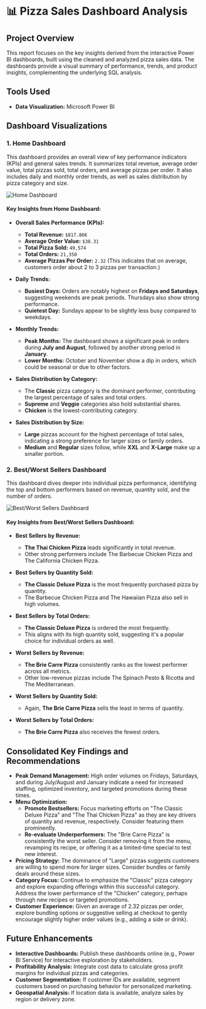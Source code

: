 
# 📊 Pizza Sales Dashboard Analysis

## Project Overview
This report focuses on the key insights derived from the interactive Power BI dashboards, built using the cleaned and analyzed pizza sales data. The dashboards provide a visual summary of performance, trends, and product insights, complementing the underlying SQL analysis.

## Tools Used
- **Data Visualization:** Microsoft Power BI

## Dashboard Visualizations

### 1. Home Dashboard

This dashboard provides an overall view of key performance indicators (KPIs) and general sales trends. It summarizes total revenue, average order value, total pizzas sold, total orders, and average pizzas per order. It also includes daily and monthly order trends, as well as sales distribution by pizza category and size.

![Home Dashboard](pizza_sales_analysis/Home.png)

#### Key Insights from Home Dashboard:

* **Overall Sales Performance (KPIs):**
    * **Total Revenue:** `$817.86K`
    * **Average Order Value:** `$38.31`
    * **Total Pizza Sold:** `49,574`
    * **Total Orders:** `21,350`
    * **Average Pizzas Per Order:** `2.32` (This indicates that on average, customers order about 2 to 3 pizzas per transaction.)

* **Daily Trends:**
    * **Busiest Days:** Orders are notably highest on **Fridays and Saturdays**, suggesting weekends are peak periods. Thursdays also show strong performance.
    * **Quietest Day:** Sundays appear to be slightly less busy compared to weekdays.

* **Monthly Trends:**
    * **Peak Months:** The dashboard shows a significant peak in orders during **July and August**, followed by another strong period in **January**.
    * **Lower Months:** October and November show a dip in orders, which could be seasonal or due to other factors.

* **Sales Distribution by Category:**
    * The **Classic** pizza category is the dominant performer, contributing the largest percentage of sales and total orders.
    * **Supreme** and **Veggie** categories also hold substantial shares.
    * **Chicken** is the lowest-contributing category.

* **Sales Distribution by Size:**
    * **Large** pizzas account for the highest percentage of total sales, indicating a strong preference for larger sizes or family orders.
    * **Medium** and **Regular** sizes follow, while **XXL** and **X-Large** make up a smaller portion.

### 2. Best/Worst Sellers Dashboard

This dashboard dives deeper into individual pizza performance, identifying the top and bottom performers based on revenue, quantity sold, and the number of orders.

![Best/Worst Sellers Dashboard](pizza_sales_analysis/Best_Worst_Seller)

#### Key Insights from Best/Worst Sellers Dashboard:

* **Best Sellers by Revenue:**
    * **The Thai Chicken Pizza** leads significantly in total revenue.
    * Other strong performers include The Barbecue Chicken Pizza and The California Chicken Pizza.

* **Best Sellers by Quantity Sold:**
    * **The Classic Deluxe Pizza** is the most frequently purchased pizza by quantity.
    * The Barbecue Chicken Pizza and The Hawaiian Pizza also sell in high volumes.

* **Best Sellers by Total Orders:**
    * **The Classic Deluxe Pizza** is ordered the most frequently.
    * This aligns with its high quantity sold, suggesting it's a popular choice for individual orders as well.

* **Worst Sellers by Revenue:**
    * **The Brie Carre Pizza** consistently ranks as the lowest performer across all metrics.
    * Other low-revenue pizzas include The Spinach Pesto & Ricotta and The Mediterranean.

* **Worst Sellers by Quantity Sold:**
    * Again, **The Brie Carre Pizza** sells the least in terms of quantity.

* **Worst Sellers by Total Orders:**
    * **The Brie Carre Pizza** also receives the fewest orders.

## Consolidated Key Findings and Recommendations

* **Peak Demand Management:** High order volumes on Fridays, Saturdays, and during July/August and January indicate a need for increased staffing, optimized inventory, and targeted promotions during these times.
* **Menu Optimization:**
    * **Promote Bestsellers:** Focus marketing efforts on "The Classic Deluxe Pizza" and "The Thai Chicken Pizza" as they are key drivers of quantity and revenue, respectively. Consider featuring them prominently.
    * **Re-evaluate Underperformers:** The "Brie Carre Pizza" is consistently the worst seller. Consider removing it from the menu, revamping its recipe, or offering it as a limited-time special to test new interest.
* **Pricing Strategy:** The dominance of "Large" pizzas suggests customers are willing to spend more for larger sizes. Consider bundles or family deals around these sizes.
* **Category Focus:** Continue to emphasize the "Classic" pizza category and explore expanding offerings within this successful category. Address the lower performance of the "Chicken" category, perhaps through new recipes or targeted promotions.
* **Customer Experience:** Given an average of 2.32 pizzas per order, explore bundling options or suggestive selling at checkout to gently encourage slightly higher order values (e.g., adding a side or drink).

## Future Enhancements

* **Interactive Dashboards:** Publish these dashboards online (e.g., Power BI Service) for interactive exploration by stakeholders.
* **Profitability Analysis:** Integrate cost data to calculate gross profit margins for individual pizzas and categories.
* **Customer Segmentation:** If customer IDs are available, segment customers based on purchasing behavior for personalized marketing.
* **Geospatial Analysis:** If location data is available, analyze sales by region or delivery zone.
